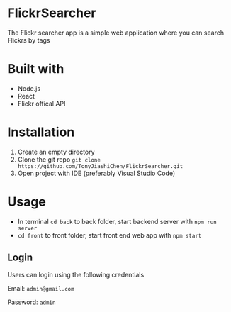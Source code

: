 # FlickrSearcher
The Flickr searcher app is a simple web application where you can search Flickrs by tags 

# Built with
* Node.js
* React
* Flickr offical API

# Installation
1. Create an empty directory
2. Clone the git repo `git clone https://github.com/TonyJiashiChen/FlickrSearcher.git`
3. Open project with IDE (preferably Visual Studio Code)

# Usage
* In terminal `cd back`  to back folder, start backend server with `npm run server`
* `cd front` to front folder, start front end web app with `npm start`

## Login
Users can login using the following credentials

Email: `admin@gmail.com`

Password: `admin`